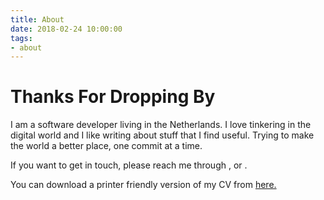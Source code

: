 ```yaml
---
title: About
date: 2018-02-24 10:00:00
tags:
- about
---
```


# Thanks For Dropping By

I am a software developer living in the Netherlands. I love tinkering in the digital world and I like writing about stuff that I find useful. Trying to make the world a better place, one commit at a time.

If you want to get in touch, please reach me through <a class="icon" target="_blank" href="https://tr.linkedin.com/in/ssasoglu"><i class="fab fa-linkedin-in"></i></a>, <a class="icon" target="_blank" href="https://twitter.com/ssasoglu"><i class="fab fa-twitter"></i></a> or <a class="icon" target="_blank" href="http://github.com/nerdomancer"><i class="fab fa-github"></i></a>.

You can download a printer friendly version of my CV from [here.](./Resume_SSasoglu.pdf)